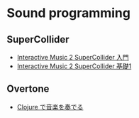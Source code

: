 # Sound programming

## SuperCollider

- [Interactive Music 2 SuperCollider 入門](https://drive.google.com/file/d/0BzyVHU69QO3mTVJ4OFFxcXJvN0k/view)
- [Interactive Music 2 SuperCollider 基礎1](https://drive.google.com/file/d/0BzyVHU69QO3mMnFDUGtaTVVkRGM/view)

## Overtone

- [Clojure で音楽を奏でる](https://dev.classmethod.jp/articles/overton/)
